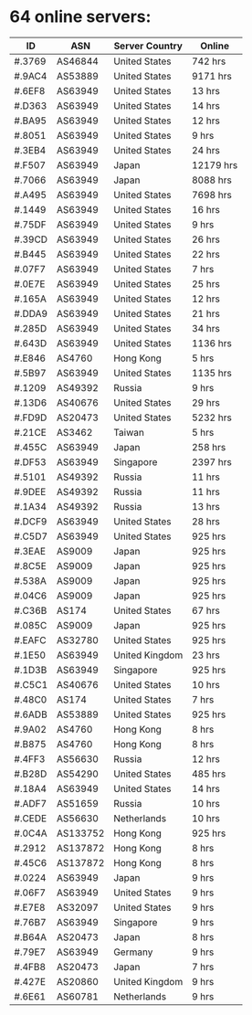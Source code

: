 # 64 online servers:

| ID | ASN | Server Country | Online |
| ------ | ------ | ------ | ------ |
| #.3769 | AS46844 | United States | 742 hrs |
| #.9AC4 | AS53889 | United States | 9171 hrs |
| #.6EF8 | AS63949 | United States | 13 hrs |
| #.D363 | AS63949 | United States | 14 hrs |
| #.BA95 | AS63949 | United States | 12 hrs |
| #.8051 | AS63949 | United States | 9 hrs |
| #.3EB4 | AS63949 | United States | 24 hrs |
| #.F507 | AS63949 | Japan | 12179 hrs |
| #.7066 | AS63949 | Japan | 8088 hrs |
| #.A495 | AS63949 | United States | 7698 hrs |
| #.1449 | AS63949 | United States | 16 hrs |
| #.75DF | AS63949 | United States | 9 hrs |
| #.39CD | AS63949 | United States | 26 hrs |
| #.B445 | AS63949 | United States | 22 hrs |
| #.07F7 | AS63949 | United States | 7 hrs |
| #.0E7E | AS63949 | United States | 25 hrs |
| #.165A | AS63949 | United States | 12 hrs |
| #.DDA9 | AS63949 | United States | 21 hrs |
| #.285D | AS63949 | United States | 34 hrs |
| #.643D | AS63949 | United States | 1136 hrs |
| #.E846 | AS4760 | Hong Kong | 5 hrs |
| #.5B97 | AS63949 | United States | 1135 hrs |
| #.1209 | AS49392 | Russia | 9 hrs |
| #.13D6 | AS40676 | United States | 29 hrs |
| #.FD9D | AS20473 | United States | 5232 hrs |
| #.21CE | AS3462 | Taiwan | 5 hrs |
| #.455C | AS63949 | Japan | 258 hrs |
| #.DF53 | AS63949 | Singapore | 2397 hrs |
| #.5101 | AS49392 | Russia | 11 hrs |
| #.9DEE | AS49392 | Russia | 11 hrs |
| #.1A34 | AS49392 | Russia | 13 hrs |
| #.DCF9 | AS63949 | United States | 28 hrs |
| #.C5D7 | AS63949 | United States | 925 hrs |
| #.3EAE | AS9009 | Japan | 925 hrs |
| #.8C5E | AS9009 | Japan | 925 hrs |
| #.538A | AS9009 | Japan | 925 hrs |
| #.04C6 | AS9009 | Japan | 925 hrs |
| #.C36B | AS174 | United States | 67 hrs |
| #.085C | AS9009 | Japan | 925 hrs |
| #.EAFC | AS32780 | United States | 925 hrs |
| #.1E50 | AS63949 | United Kingdom | 23 hrs |
| #.1D3B | AS63949 | Singapore | 925 hrs |
| #.C5C1 | AS40676 | United States | 10 hrs |
| #.48C0 | AS174 | United States | 7 hrs |
| #.6ADB | AS53889 | United States | 925 hrs |
| #.9A02 | AS4760 | Hong Kong | 8 hrs |
| #.B875 | AS4760 | Hong Kong | 8 hrs |
| #.4FF3 | AS56630 | Russia | 12 hrs |
| #.B28D | AS54290 | United States | 485 hrs |
| #.18A4 | AS63949 | United States | 14 hrs |
| #.ADF7 | AS51659 | Russia | 10 hrs |
| #.CEDE | AS56630 | Netherlands | 10 hrs |
| #.0C4A | AS133752 | Hong Kong | 925 hrs |
| #.2912 | AS137872 | Hong Kong | 8 hrs |
| #.45C6 | AS137872 | Hong Kong | 8 hrs |
| #.0224 | AS63949 | Japan | 9 hrs |
| #.06F7 | AS63949 | United States | 9 hrs |
| #.E7E8 | AS32097 | United States | 9 hrs |
| #.76B7 | AS63949 | Singapore | 9 hrs |
| #.B64A | AS20473 | Japan | 8 hrs |
| #.79E7 | AS63949 | Germany | 9 hrs |
| #.4FB8 | AS20473 | Japan | 7 hrs |
| #.427E | AS20860 | United Kingdom | 9 hrs |
| #.6E61 | AS60781 | Netherlands | 9 hrs |

